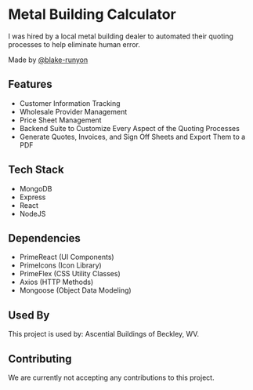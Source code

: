 # Metal Building Calculator

I was hired by a local metal building dealer to automated their quoting processes to help eliminate human error.

Made by [@blake-runyon](https://github.com/blake-runyon)

## Features

- Customer Information Tracking
- Wholesale Provider Management
- Price Sheet Management
- Backend Suite to Customize Every Aspect of the Quoting Processes
- Generate Quotes, Invoices, and Sign Off Sheets and Export Them to a PDF

## Tech Stack

- MongoDB
- Express
- React
- NodeJS

## Dependencies

- PrimeReact (UI Components)
- PrimeIcons (Icon Library)
- PrimeFlex (CSS Utility Classes)
- Axios (HTTP Methods)
- Mongoose (Object Data Modeling)

## Used By

This project is used by: Ascential Buildings of Beckley, WV.


## Contributing

We are currently not accepting any contributions to this project.

